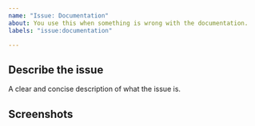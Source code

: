 ```yaml
---
name: "Issue: Documentation"
about: You use this when something is wrong with the documentation.
labels: "issue:documentation"

---
```


## Describe the issue

A clear and concise description of what the issue is.


## Screenshots
<!-- Here you paste screenshots to showcase the issue -->




<!-- IssueTemplateID: issue_documentation -->